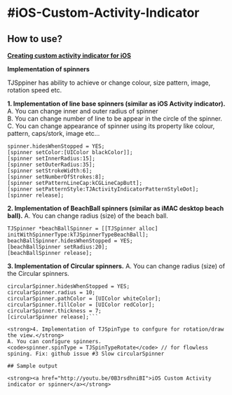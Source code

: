 #iOS-Custom-Activity-Indicator
=============================

## How to use?

<strong><a href="http://www.techjini.com/blog/different-type-custom-activity-indicator-spinner/">Creating custom activity indicator for iOS</a>
</strong>


<strong>Implementation of spinners</strong>

TJSppiner has ability to achieve or change colour, size pattern, image, rotation speed etc.

<strong>1. Implementation of line base spinners (similar as iOS Activity indicator).</strong>
A. You can change inner and outer radius of spinner<br/>
B. You can change number of line to be appear in the circle of the spinner.<br/>
C. You can change appearance of spinner using its property like colour, pattern, caps/stork, image etc...<br/>

``` TJSpinner *spinner = [[TJSpinner alloc] initWithSpinnerType:kTJSpinnerTypeActivityIndicator];
spinner.hidesWhenStopped = YES;
[spinner setColor:[UIColor blackColor]];
[spinner setInnerRadius:15];
[spinner setOuterRadius:35];
[spinner setStrokeWidth:6];
[spinner setNumberOfStrokes:8];
[spinner setPatternLineCap:kCGLineCapButt];
[spinner setPatternStyle:TJActivityIndicatorPatternStyleDot];
[spinner release];
```

<strong>2. Implementation of BeachBall spinners (similar as iMAC desktop beach ball).</strong>
A. You can change radius (size) of the beach ball.

```
TJSpinner *beachBallSpinner = [[TJSpinner alloc] initWithSpinnerType:kTJSpinnerTypeBeachBall];
beachBallSpinner.hidesWhenStopped = YES;
[beachBallSpinner setRadius:20];
[beachBallSpinner release];
```

<strong>3. Implementation of Circular spinners.</strong>
A. You can change radius (size) of the Circular spinners.

```TJSpinner *circularSpinner = [[TJSpinner alloc] initWithSpinnerType:kTJCircularSpinner];
circularSpinner.hidesWhenStopped = YES;
circularSpinner.radius = 10;
circularSpinner.pathColor = [UIColor whiteColor];
circularSpinner.fillColor = [UIColor redColor];
circularSpinner.thickness = 7;
[circularSpinner release];```

<strong>4. Implementation of TJSpinType to confgure for rotation/draw the view.</strong>
A. You can configure spinners.
<code>spinner.spinType = TJSpinTypeRotate</code> // for flowless spining. Fix: github issue #3 Slow circularSpinner

## Sample output

<strong><a href="http://youtu.be/0B3rsdhniBI">iOS Custom Activity indicator or spinner</a></strong>
